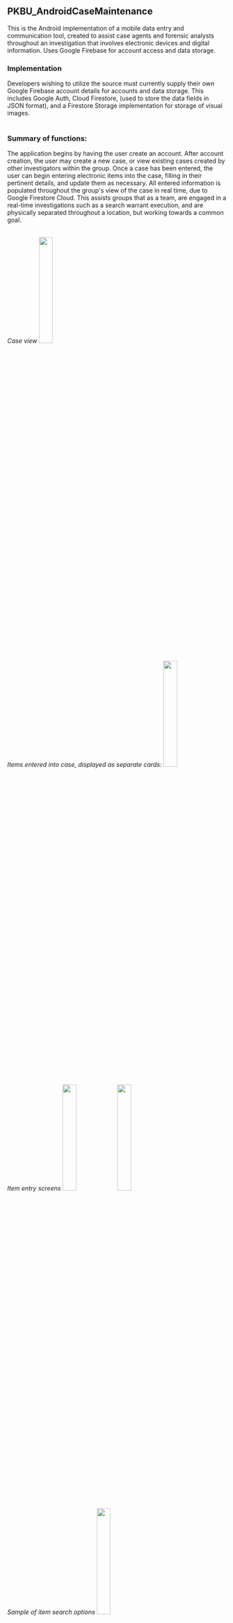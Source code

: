 ## PKBU_AndroidCaseMaintenance

This is the Android implementation of a mobile data entry and communication tool, created to assist case agents and forensic analysts throughout an investigation that involves electronic devices and digital information.  Uses Google Firebase for account access and data storage.  

### Implementation
Developers wishing to utilize the source must currently supply their own Google Firebase account details for accounts and data storage.  This includes Google Auth, Cloud Firestore, (used to store the data fields in JSON format), and a Firestore Storage implementation for storage of visual images.\
<br>
### Summary of functions:  
The application begins by having the user create an account.  After account creation, the user may create a new case, or view existing cases created by other investigators within the group.  Once a case has been entered, the user can begin entering electronic items into the case, filling in their pertinent details, and update them as necessary.  All entered information is populated throughout the group's view of the case in real time, due to Google Firestore Cloud.  This assists groups that as a team, are engaged in a real-time investigations such as a search warrant execution, and are physically separated throughout a location, but working towards a common goal.  

<br>
<i>Case view</i>
<img src="https://user-images.githubusercontent.com/25714007/86613214-df341500-bf76-11ea-97cd-93fd50828ce2.png" width="25%">
<br>
<i>Items entered into case, displayed as separate cards:</i>
<img src="https://user-images.githubusercontent.com/25714007/86613528-58cc0300-bf77-11ea-81da-6d53ca438a0b.png" width="25%">
<br>
<i>Item entry screens</i>
<img src="https://user-images.githubusercontent.com/25714007/86613828-ba8c6d00-bf77-11ea-9840-796789bf3e7c.png" width="25%"><img src="https://user-images.githubusercontent.com/25714007/86613844-bd875d80-bf77-11ea-8c76-af765678f2f0.png" width="25%">
<br>
<i>Sample of item search options</i>
<img src="https://user-images.githubusercontent.com/25714007/86613958-e7408480-bf77-11ea-947e-adf76d542d8e.png" width="25%">
